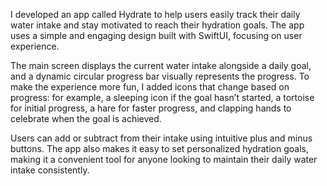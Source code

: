 I developed an app called Hydrate to help users easily track their daily water intake and stay 
motivated to reach their hydration goals. The app uses a simple and engaging design built with SwiftUI, focusing on user experience. 

The main screen displays the current water intake alongside a daily goal, and a dynamic circular progress bar visually represents the progress. To make the experience more fun,
I added icons that change based on progress: for example, a sleeping icon if the goal hasn’t started, a tortoise for initial progress, a hare for faster progress,
and clapping hands to celebrate when the goal is achieved.

Users can add or subtract from their intake using intuitive plus and minus buttons. The app also makes it easy to set personalized hydration goals, making it a convenient tool for anyone 
looking to maintain their daily water intake consistently.
